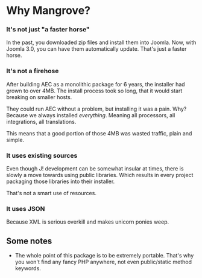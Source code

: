 Why Mangrove?
===

### It's not just "a faster horse"

In the past, you downloaded zip files and install them into Joomla. Now, with Joomla 3.0, you can have them automatically update. That's just a faster horse.

### It's not a firehose

After building AEC as a monolithic package for 6 years, the installer had grown to over 4MB. The install process took so long, that it would start breaking on smaller hosts.

They could run AEC without a problem, but installing it was a pain. Why? Because we always installed *everything*. Meaning all processors, all integrations, all translations.

This means that a good portion of those 4MB was wasted traffic, plain and simple.

### It uses existing sources

Even though J! development can be somewhat insular at times, there is slowly a move towards using public libraries. Which results in every project packaging those libraries into their installer.

That's not a smart use of resources.

### It uses JSON

Because XML is serious overkill and makes unicorn ponies weep.

## Some notes

- The whole point of this package is to be extremely portable. That's why you won't find any fancy PHP anywhere, not even public/static method keywords.
